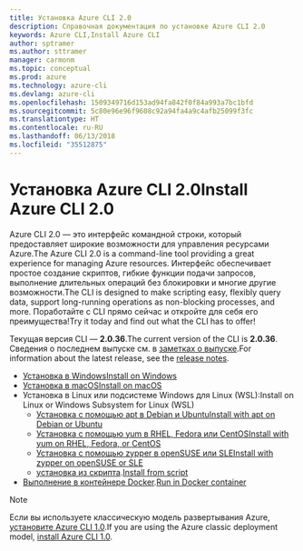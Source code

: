 ```yaml
---
title: Установка Azure CLI 2.0
description: Справочная документация по установке Azure CLI 2.0
keywords: Azure CLI,Install Azure CLI
author: sptramer
ms.author: sttramer
manager: carmonm
ms.topic: conceptual
ms.prod: azure
ms.technology: azure-cli
ms.devlang: azure-cli
ms.openlocfilehash: 1509349716d153ad94fa842f0f84a993a7bc1bfd
ms.sourcegitcommit: 5c80e96e96f9608c92a94fa4a9c4afb25099f3fc
ms.translationtype: HT
ms.contentlocale: ru-RU
ms.lasthandoff: 06/13/2018
ms.locfileid: "35512875"
---
```

# <a name="install-azure-cli-20"></a><span data-ttu-id="5a769-104">Установка Azure CLI 2.0</span><span class="sxs-lookup"><span data-stu-id="5a769-104">Install Azure CLI 2.0</span></span>

<span data-ttu-id="5a769-105">Azure CLI 2.0 — это интерфейс командной строки, который предоставляет широкие возможности для управления ресурсами Azure.</span><span class="sxs-lookup"><span data-stu-id="5a769-105">The Azure CLI 2.0 is a command-line tool providing a great experience for managing Azure resources.</span></span> <span data-ttu-id="5a769-106">Интерфейс обеспечивает простое создание скриптов, гибкие функции подачи запросов, выполнение длительных операций без блокировки и многие другие возможности.</span><span class="sxs-lookup"><span data-stu-id="5a769-106">The CLI is designed to make scripting easy, flexibly query data, support long-running operations as non-blocking processes, and more.</span></span> <span data-ttu-id="5a769-107">Поработайте с CLI прямо сейчас и откройте для себя его преимущества!</span><span class="sxs-lookup"><span data-stu-id="5a769-107">Try it today and find out what the CLI has to offer!</span></span>

<span data-ttu-id="5a769-108">Текущая версия CLI — __2.0.36__.</span><span class="sxs-lookup"><span data-stu-id="5a769-108">The current version of the CLI is __2.0.36__.</span></span> <span data-ttu-id="5a769-109">Сведения о последнем выпуске см. в [заметках о выпуске](release-notes-azure-cli.md).</span><span class="sxs-lookup"><span data-stu-id="5a769-109">For information about the latest release, see the [release notes](release-notes-azure-cli.md).</span></span>

* [<span data-ttu-id="5a769-110">Установка в Windows</span><span class="sxs-lookup"><span data-stu-id="5a769-110">Install on Windows</span></span>](install-azure-cli-windows.md)
* [<span data-ttu-id="5a769-111">Установка в macOS</span><span class="sxs-lookup"><span data-stu-id="5a769-111">Install on macOS</span></span>](install-azure-cli-macos.md)
* <span data-ttu-id="5a769-112">Установка в Linux или подсистеме Windows для Linux (WSL):</span><span class="sxs-lookup"><span data-stu-id="5a769-112">Install on Linux or Windows Subsystem for Linux (WSL)</span></span>
  * [<span data-ttu-id="5a769-113">Установка с помощью apt в Debian и Ubuntu</span><span class="sxs-lookup"><span data-stu-id="5a769-113">Install with apt on Debian or Ubuntu</span></span>](install-azure-cli-apt.md)
  * [<span data-ttu-id="5a769-114">Установка с помощью yum в RHEL, Fedora или CentOS</span><span class="sxs-lookup"><span data-stu-id="5a769-114">Install with yum on RHEL, Fedora, or CentOS </span></span>](install-azure-cli-yum.md)
  * [<span data-ttu-id="5a769-115">Установка с помощью zypper в openSUSE или SLE</span><span class="sxs-lookup"><span data-stu-id="5a769-115">Install with zypper on openSUSE or SLE </span></span>](install-azure-cli-zypper.md)
  * <span data-ttu-id="5a769-116">[установка из скрипта](install-azure-cli-linux.md).</span><span class="sxs-lookup"><span data-stu-id="5a769-116">[Install from script](install-azure-cli-linux.md)</span></span>
* <span data-ttu-id="5a769-117">[Выполнение в контейнере Docker](run-azure-cli-docker.md).</span><span class="sxs-lookup"><span data-stu-id="5a769-117">[Run in Docker container](run-azure-cli-docker.md)</span></span>

> [!NOTE]
> <span data-ttu-id="5a769-118">Если вы используете классическую модель развертывания Azure, [установите Azure CLI 1.0](install-cli-version-1.0.md).</span><span class="sxs-lookup"><span data-stu-id="5a769-118">If you are using the Azure classic deployment model, [install Azure CLI 1.0](install-cli-version-1.0.md).</span></span>

